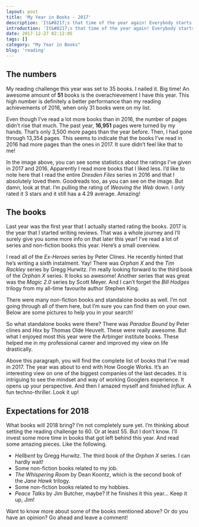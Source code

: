 ```yaml
---
layout: post
title: 'My Year in Books - 2017'
description: 'It&#8217;s that time of the year again! Everybody starts reviewing lists of things they accomplished in the past year. So now it&#8217;s time for me! Goodreads showed me my 2017 in books. So, where did reading take me this year? How was 2017 different from the year before? Here&#8217;s a look at the books I read, the pages I turned and what it all meant to me.'
introduction: 'It&#8217;s that time of the year again! Everybody starts reviewing lists of things they accomplished in the past year. So now it&#8217;s time for me! Goodreads showed me my 2017 in books. So, where did reading take me this year? How was 2017 different from the year before? Here&#8217;s a look at the books I read, the pages I turned and what it all meant to me.'
date: 2017-12-27 02:12:05
tags: []
category: "My Year in Books"
blog: 'reading'
---
```

## The numbers

My reading challenge this year was set to 35 books. I nailed it. Big time! An awesome amount of **51** books is the overachievement I have this year. This high number is definitely a better performance than my reading achievements of 2016, when only 31 books were on my list.

Even though I&#8217;ve read a lot more books than in 2016, the number of pages didn&#8217;t rise that much. The past year, **16,951** pages were turned by my hands. That&#8217;s only 3,500 more pages than the year before. Then, I had gone through 13,354 pages. This seems to indicate that the books I&#8217;ve read in 2016 had more pages than the ones in 2017. It sure didn&#8217;t feel like that to me!

In the image above, you can see some statistics about the ratings I&#8217;ve given in 2017 and 2016. Apparently I read more books that I liked less. I&#8217;d like to note here that I read the entire <em>Dresden Files</em> series in 2016 and that I absolutely loved them. Goodreads too, as you can see on the image. But damn, look at that. I&#8217;m pulling the rating of <em>Weaving the Web</em> down. I only rated it 3 stars and it still has a 4.29 average. Amazing!

## The books

Last year was the first year that I actually started rating the books. 2017 is the year that I started writing reviews. That was a whole journey and I&#8217;ll surely give you some more info on that later this year! I&#8217;ve read a lot of series and non-fiction books this year. Here&#8217;s a small overview.

I read all of the <em>Ex-Heroes</em> series by Peter Clines. He recently hinted that he&#8217;s writing a sixth instalment. Yay! There was <em>Orphan X</em> and the <em>Tim Rackley</em> series by Gregg Hurwitz. I&#8217;m really looking forward to the third book of the <em>Orphan X</em> series. It looks so awesome! Another series that was great was the <em>Magic 2.0</em> series by Scott Meyer. And I can&#8217;t forget the <em>Bill Hodges</em> trilogy from my all-time favourite author Stephen King.

There were many non-fiction books and standalone books as well. I&#8217;m not going through all of them here, but I&#8217;m sure you can find them on your own. Below are some pictures to help you in your search!

So what standalone books were there? There was <em>Paradox Bound</em> by Peter clines and <em>Hex</em> by Thomas Olde Heuvelt. These were really awesome. But what I enjoyed most this year were the Arbinger institute books. These helped me in my professional career and improved my view on life drastically.

Above this paragraph, you will find the complete list of books that I&#8217;ve read in 2017. The year was about to end with </em>How Google Works</em>. It&#8217;s an interesting view on one of the biggest companies of the last decades. It is intriguing to see the mindset and way of working Googlers experience. It opens up your perspective. And then I amazed myself and finished <em>Influx</em>. A fun techno-thriller. Look it up!

## Expectations for 2018

What books will 2018 bring? I&#8217;m not completely sure yet. I&#8217;m thinking about setting the reading challenge to 60. Or at least 55. But I don&#8217;t know. I&#8217;ll invest some more time in books that got left behind this year. And read some amazing pieces. Like the following.

  * <em>Hellbent</em> by Gregg Hurwitz. The third book of the <em>Orphan X</em> series. I can hardly wait!
  * Some non-fiction books related to my job.
  * <em>The Whispering Room</em> by Dean Koontz, which is the second book of the <em>Jane Hawk</em> trilogy.
  * Some non-fiction books related to my hobbies.
  * <em>Peace Talks</em> by Jim Butcher, maybe? If he finishes it this year&#8230; Keep it up, Jim!

Want to know more about some of the books mentioned above? Or do you have an opinion? Go ahead and leave a comment!